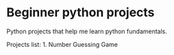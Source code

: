 # Beginner python projects
 Python projects that help me learn python fundamentals.

Projects list:
    1. Number Guessing Game
